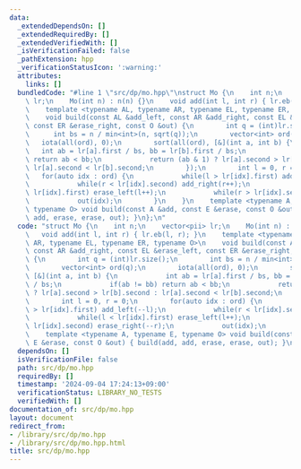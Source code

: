 ```yaml
---
data:
  _extendedDependsOn: []
  _extendedRequiredBy: []
  _extendedVerifiedWith: []
  _isVerificationFailed: false
  _pathExtension: hpp
  _verificationStatusIcon: ':warning:'
  attributes:
    links: []
  bundledCode: "#line 1 \"src/dp/mo.hpp\"\nstruct Mo {\n    int n;\n    vector<pii>\
    \ lr;\n    Mo(int n) : n(n) {}\n    void add(int l, int r) { lr.eb(l, r); }\n\
    \    template <typename AL, typename AR, typename EL, typename ER, typename O>\n\
    \    void build(const AL &add_left, const AR &add_right, const EL &erase_left,\
    \ const ER &erase_right, const O &out) {\n        int q = (int)lr.size();\n  \
    \      int bs = n / min<int>(n, sqrt(q));\n        vector<int> ord(q);\n     \
    \   iota(all(ord), 0);\n        sort(all(ord), [&](int a, int b) {\n         \
    \   int ab = lr[a].first / bs, bb = lr[b].first / bs;\n            if(ab != bb)\
    \ return ab < bb;\n            return (ab & 1) ? lr[a].second > lr[b].second :\
    \ lr[a].second < lr[b].second;\n        });\n        int l = 0, r = 0;\n     \
    \   for(auto idx : ord) {\n            while(l > lr[idx].first) add_left(--l);\n\
    \            while(r < lr[idx].second) add_right(r++);\n            while(l <\
    \ lr[idx].first) erase_left(l++);\n            while(r > lr[idx].second) erase_right(--r);\n\
    \            out(idx);\n        }\n    }\n    template <typename A, typename E,\
    \ typename O> void build(const A &add, const E &erase, const O &out) { build(add,\
    \ add, erase, erase, out); }\n};\n"
  code: "struct Mo {\n    int n;\n    vector<pii> lr;\n    Mo(int n) : n(n) {}\n \
    \   void add(int l, int r) { lr.eb(l, r); }\n    template <typename AL, typename\
    \ AR, typename EL, typename ER, typename O>\n    void build(const AL &add_left,\
    \ const AR &add_right, const EL &erase_left, const ER &erase_right, const O &out)\
    \ {\n        int q = (int)lr.size();\n        int bs = n / min<int>(n, sqrt(q));\n\
    \        vector<int> ord(q);\n        iota(all(ord), 0);\n        sort(all(ord),\
    \ [&](int a, int b) {\n            int ab = lr[a].first / bs, bb = lr[b].first\
    \ / bs;\n            if(ab != bb) return ab < bb;\n            return (ab & 1)\
    \ ? lr[a].second > lr[b].second : lr[a].second < lr[b].second;\n        });\n\
    \        int l = 0, r = 0;\n        for(auto idx : ord) {\n            while(l\
    \ > lr[idx].first) add_left(--l);\n            while(r < lr[idx].second) add_right(r++);\n\
    \            while(l < lr[idx].first) erase_left(l++);\n            while(r >\
    \ lr[idx].second) erase_right(--r);\n            out(idx);\n        }\n    }\n\
    \    template <typename A, typename E, typename O> void build(const A &add, const\
    \ E &erase, const O &out) { build(add, add, erase, erase, out); }\n};"
  dependsOn: []
  isVerificationFile: false
  path: src/dp/mo.hpp
  requiredBy: []
  timestamp: '2024-09-04 17:24:13+09:00'
  verificationStatus: LIBRARY_NO_TESTS
  verifiedWith: []
documentation_of: src/dp/mo.hpp
layout: document
redirect_from:
- /library/src/dp/mo.hpp
- /library/src/dp/mo.hpp.html
title: src/dp/mo.hpp
---
```

